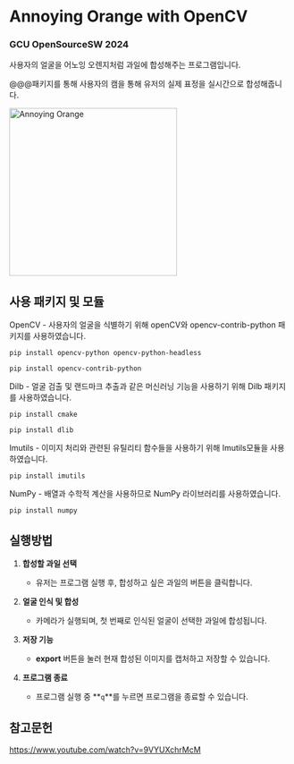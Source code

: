 # Annoying Orange with OpenCV
### GCU OpenSourceSW 2024

사용자의 얼굴을 어노잉 오렌지처럼 과일에 합성해주는 프로그램입니다.

@@@패키지를 통해 사용자의 캠을 통해 유저의 실제 표정을 실시간으로 합성해줍니다.

<img src="https://github.com/user-attachments/assets/a1b18d2d-7504-4d05-9741-61ce4b50a27e" alt="Annoying Orange" width="300">

## 사용 패키지 및 모듈
OpenCV - 사용자의 얼굴을 식별하기 위해 openCV와 opencv-contrib-python 패키지를 사용하였습니다.

    pip install opencv-python opencv-python-headless

    pip install opencv-contrib-python

Dilb - 얼굴 검출 및 랜드마크 추출과 같은 머신러닝 기능을 사용하기 위해 Dilb 패키지를 사용하였습니다.

    pip install cmake
    
    pip install dlib

Imutils - 이미지 처리와 관련된 유틸리티 함수들을 사용하기 위해 Imutils모듈을 사용하였습니다.

    pip install imutils

NumPy - 배열과 수학적 계산을 사용하므로 NumPy 라이브러리를 사용하였습니다.

    pip install numpy

## 실행방법

1. **합성할 과일 선택**
   - 유저는 프로그램 실행 후, 합성하고 싶은 과일의 버튼을 클릭합니다.

2. **얼굴 인식 및 합성**
   - 카메라가 실행되며, 첫 번째로 인식된 얼굴이 선택한 과일에 합성됩니다.

3. **저장 기능**
   - **export** 버튼을 눌러 현재 합성된 이미지를 캡처하고 저장할 수 있습니다.

4. **프로그램 종료**
   - 프로그램 실행 중 **`q`**를 누르면 프로그램을 종료할 수 있습니다.

## 참고문헌
https://www.youtube.com/watch?v=9VYUXchrMcM
